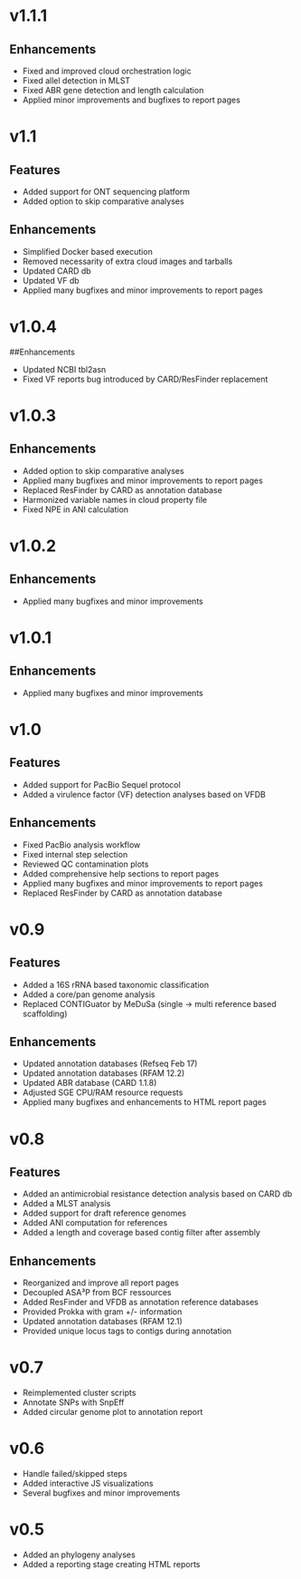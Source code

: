 # v1.1.1

## Enhancements
- Fixed and improved cloud orchestration logic
- Fixed allel detection in MLST 
- Fixed ABR gene detection and length calculation
- Applied minor improvements and bugfixes to report pages

# v1.1
## Features
- Added support for ONT sequencing platform
- Added option to skip comparative analyses

## Enhancements
- Simplified Docker based execution
- Removed necessarity of extra cloud images and tarballs
- Updated CARD db
- Updated VF db
- Applied many bugfixes and minor improvements to report pages

# v1.0.4
##Enhancements
- Updated NCBI tbl2asn
- Fixed VF reports bug introduced by CARD/ResFinder replacement

# v1.0.3
## Enhancements
- Added option to skip comparative analyses
- Applied many bugfixes and minor improvements to report pages
- Replaced ResFinder by CARD as annotation database
- Harmonized variable names in cloud property file
- Fixed NPE in ANI calculation

# v1.0.2
## Enhancements
- Applied many bugfixes and minor improvements

# v1.0.1
## Enhancements
- Applied many bugfixes and minor improvements

# v1.0
## Features
- Added support for PacBio Sequel protocol
- Added a virulence factor (VF) detection analyses based on VFDB

## Enhancements
- Fixed PacBio analysis workflow
- Fixed internal step selection
- Reviewed QC contamination plots
- Added comprehensive help sections to report pages
- Applied many bugfixes and minor improvements to report pages
- Replaced ResFinder by CARD as annotation database

# v0.9
## Features
- Added a 16S rRNA based taxonomic classification
- Added a core/pan genome analysis
- Replaced CONTIGuator by MeDuSa (single -> multi reference based scaffolding)

## Enhancements
- Updated annotation databases (Refseq Feb 17)
- Updated annotation databases (RFAM 12.2)
- Updated ABR database (CARD 1.1.8)
- Adjusted SGE CPU/RAM resource requests
- Applied many bugfixes and enhancements to HTML report pages

# v0.8
## Features
- Added an antimicrobial resistance detection analysis based on CARD db
- Added a MLST analysis
- Added support for draft reference genomes
- Added ANI computation for references
- Added a length and coverage based contig filter after assembly

## Enhancements
- Reorganized and improve all report pages
- Decoupled ASA³P from BCF ressources
- Added ResFinder and VFDB as annotation reference databases
- Provided Prokka with gram +/- information
- Updated annotation databases (RFAM 12.1)
- Provided unique locus tags to contigs during annotation

# v0.7
- Reimplemented cluster scripts
- Annotate SNPs with SnpEff
- Added circular genome plot to annotation report

# v0.6
- Handle failed/skipped steps
- Added interactive JS visualizations
- Several bugfixes and minor improvements

# v0.5
- Added an phylogeny analyses
- Added a reporting stage creating HTML reports
